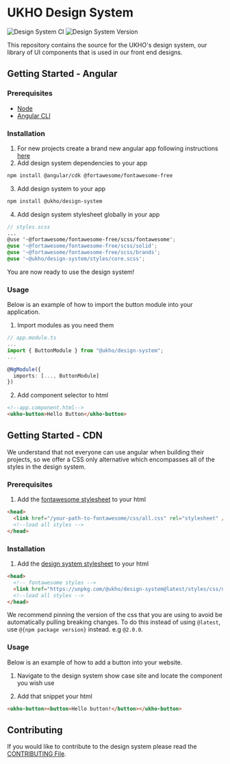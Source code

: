 # UKHO Design System

![Design System CI](https://github.com/UKHO/design-system/workflows/Design%20System%20CI/badge.svg?branch=main) ![Design System Version](https://img.shields.io/npm/v/@ukho/design-system?label=%40ukho%2Fdesign-system)

This repository contains the source for the UKHO's design system, our library of UI components that is used in our front end designs.

## Getting Started - Angular

### Prerequisites

- [Node](https://nodejs.org/en/)
- [Angular CLI](https://angular.io/cli#installing-angular-cli)

### Installation

1. For new projects create a brand new angular app following instructions [here](https://angular.io/guide/setup-local)
2. Add design system dependencies to your app

```sh
npm install @angular/cdk @fortawesome/fontawesome-free
```

3. Add design system to your app

```sh
npm install @ukho/design-system
```

4. Add design system stylesheet globally in your app

```scss
// styles.scss
...
@use '~@fortawesome/fontawesome-free/scss/fontawesome';
@use '~@fortawesome/fontawesome-free/scss/solid';
@use '~@fortawesome/fontawesome-free/scss/brands';
@use '~@ukho/design-system/styles/core.scss';
```

You are now ready to use the design system!

### Usage

Below is an example of how to import the button module into your application.

1. Import modules as you need them

```typescript
// app.module.ts
...
import { ButtonModule } from "@ukho/design-system";
...

@NgModule({
  imports: [..., ButtonModule]
})
```

2. Add component selector to html

```html
<!--app.component.html-->
<ukho-button>Hello Button</ukho-button>
```

## Getting Started - CDN

We understand that not everyone can use angular when building their projects, so we offer a CSS only alternative which encompasses all of the styles in the design system.

### Prerequisites

1. Add the [fontawesome stylesheet](https://fontawesome.com/how-to-use/on-the-web/setup/hosting-font-awesome-yourself) to your html

```html
<head>
  <link href="/your-path-to-fontawesome/css/all.css" rel="stylesheet" />
  <!--load all styles -->
</head>
```

### Installation

1. Add the [design system stylesheet](https://unpkg.com/browse/@ukho/design-system@latest/styles/css/ukho.min.css) to your html

```html
<head>
  <!-- fontawesome styles -->
  <link href="https://unpkg.com/@ukho/design-system@latest/styles/css/ukho.min.css" rel="stylesheet" />
  <!--load all styles -->
</head>
```

We recommend pinning the version of the css that you are using to avoid be automatically pulling breaking changes. To do this instead of using `@latest`, use `@{npm package version}` instead. e.g `@2.0.0`.

### Usage

Below is an example of how to add a button into your website.

1. Navigate to the design system show case site and locate the component you wish use

2. Add that snippet your html

```html
<ukho-button><button>Hello button!</button></ukho-button>
```

## Contributing

If you would like to contribute to the design system please read the [CONTRIBUTING File](https://github.com/UKHO/design-system/blob/main/CONTRIBUTING.md).
